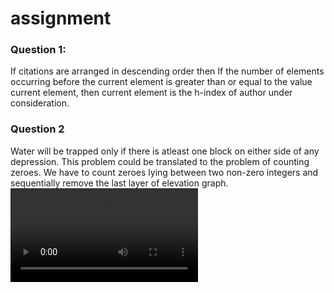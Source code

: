 # assignment

### Question 1:
If citations are arranged in descending order then 
If the number of elements occurring before the current element is greater than or equal to the value current element, then current element is the h-index of author under consideration.

### Question 2
Water will be trapped only if there is atleast one block on either side of any depression. 
This problem could be translated to the problem of counting zeroes. We have to count zeroes lying between two non-zero integers and sequentially remove the last layer of elevation graph.
![myfile](waterTrap.mp4)

